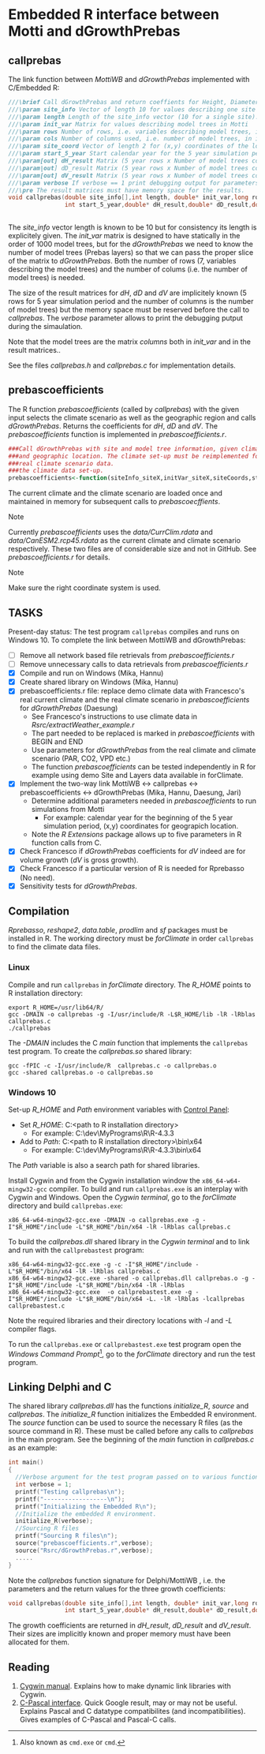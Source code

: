 # Embedded R interface between Motti and dGrowthPrebas

## callprebas
The link function between *MottiWB* and *dGrowthPrebas* implemented with C/Embedded R:

```C
///\brief Call dGrowthPrebas and return coeffients for Height, Diameter and Volume growths
///\param site_info Vector of length 10 for values describing one site
///\param length Length of the site_info vector (10 for a single site).
///\param init_var Matrix for values describing model trees in Motti
///\param rows Number of rows, i.e. variables describing model trees, in init_var (should be 7)
///\param cols Number of columns used, i.e. number of model trees, in init_var
///\param site_coord Vector of length 2 for (x,y) coordinates of the location. Check the coordinate system
///\param start_5_year Start calendar year for the 5 year simulation period
///\param[out] dH_result Matrix (5 year rows x Number of model trees columns) containing coefficients for Height growth
///\param|out] dD_result Matrix (5 year rows x Number of model trees columns) containing coefficients for Diameter growth
///\param[out] dV_result Matrix (5 year rows x Number of model trees columns) containg coefficients for Volume growth
///\param verbose If verbose == 1 print debugging output for parameters and result values
///\pre The result matrices must have memory space for the results. 
void callprebas(double site_info[],int length, double* init_var,long rows,long cols,double site_coord[],
                int start_5_year,double* dH_result,double* dD_result,double* dV_result,int verbose)
		
```
The *site_info* vector length is known to be 10 but for consistency its length is explicitely given. 
The *init_var* matrix is designed to have statically in the order of 1000 model trees, but for the 
*dGrowthPrebas* we need to know the number of model trees (Prebas layers) so that we can pass the proper 
slice of the matrix to *dGrowthPrebas*. Both the number of rows (7, variables describing the model trees) 
and the number of colums (i.e. the number of model trees) is needed. 

The size of the result matrices for *dH*, *dD* and *dV* are implicitely known (5 rows for 5 year simulation period 
and the number of columns is the number of model trees) but the memory space must be reserved
before the call to *callprebas*. The *verbose* parameter allows to print the debugging putput during the simaulation. 

Note that the model trees are the matrix *columns* both in *init_var* and in the result matrices..

See the files *callprebas.h* and *callprebas.c* for implementation details.

## prebascoefficients

The R function *prebascoefficients* (called by *callprebas*) with the given input
selects the climate scenario as well as  the geographic region and
calls *dGrowthPrebas*. Returns the coefficients for *dH*, *dD* and *dV*.
The *prebascoefficients* function is implemented in *prebascoefficients.r*.

```R
###Call dGrowthPrebas with site and model tree information, given climate scenario
###and geographic location. The climate set-up must be reimplemented for the
###real climate scenario data.
###the climate data set-up.
prebascoefficients<-function(siteInfo_siteX,initVar_siteX,siteCoords,startYear_of_simulation,verbose)
```

The current climate and the climate scenario are loaded once and maintained in memory for subsequent
calls to *prebascoecffients*.

>[!NOTE]
>Currently *prebascoefficients* uses the *data/CurrClim.rdata* and *data/CanESM2.rcp45.rdata*
>as the current climate and climate scenario respectively. These two files are of considerable size
>and not in GitHub. See *prebascoefficients.r* for details.

>[!NOTE]
>Make sure the right coordinate system is used.

## TASKS
Present-day status: The test program `callprebas` compiles and runs on Windows 10.
To complete the link between MottiWB and dGrowthPrebas:
- [ ] Remove all network based file retrievals from *prebascoefficients.r*
- [ ] Remove unnecessary calls to data retrievals from *prebascoefficients.r*
- [X] Compile and run on Windows (Mika, Hannu)
- [X] Create shared library on Windows (Mika, Hannu)
- [X] prebascoefficients.r file: replace demo climate data with Francesco's real current climate 
     and the real climate scenario in *prebascoefficients* for *dGrowthPrebas* (Daesung)
	- See Francesco's instructions to use climate data in *Rsrc/extractWeather_example.r*
  	- The part needed to be replaced is marked in *prebascoefficients* with BEGIN and END
  	- Use parameters for *dGrowthPrebas* from the real climate and climate scenario (PAR, CO2, VPD etc.)
  	- The function *prebascoefficients* can be tested independently in R for example using demo Site and Layers data available in
  	  forClimate.	
- [X] Implement the two-way link MottiWB &harr; callprebas &harr; prebascoefficients &harr; dGrowthPrebas (Mika, Hannu, Daesung, Jari)   
	- Determine additional parameters needed in *prebascoefficients* to run simulations from Motti
 		- For example: calendar year for the beginning of the 5 year simulation period, (x,y) coordinates for geograpich location.
  	- Note the *R Extensions* package allows up to five parameters in R function calls from C.
- [X] Check Francesco if *dGrowthPrebas* coefficients for *dV* indeed are for volume growth (*dV* is gross growth). 
- [X] Check Francesco if a particular version of R is needed for Rprebasso (No need).
- [X] Sensitivity tests for *dGrowthPrebas*.

## Compilation
*Rprebasso*, *reshape2*, *data.table*, *prodlim* and *sf* packages must be installed in R.
The working directory must be *forClimate* in order `callprebas` to find the climate data files.

### Linux
Compile and run `callprebas` in *forClimate* directory. The *R_HOME* points to R installation directory:

	export R_HOME=/usr/lib64/R/
	gcc -DMAIN -o callprebas -g -I/usr/include/R -L$R_HOME/lib -lR -lRblas callprebas.c
	./callprebas

The *-DMAIN* includes the C *main* function that implements the `callprebas` test program. To create the *callprebas.so* shared library:
	
	gcc -fPIC -c -I/usr/include/R  callprebas.c -o callprebas.o
	gcc -shared callprebas.o -o callprebas.so

### Windows 10
Set-up *R_HOME* and *Path* environment variables with [Control Panel](https://learn.microsoft.com/en-us/windows/win32/shell/user-environment-variables):

+ Set *R_HOME*: C:\<path to R installation directory\>
	+ For example: C:\dev\MyPrograms\R\R-4.3.3 
+ Add to *Path*: C:\<path to R installation directory\>\bin\x64
	+ For example:  C:\dev\MyPrograms\R\R-4.3.3\bin\x64
   
The *Path* variable is also a search path for shared libraries. 

Install Cygwin and from the Cygwin installation window the `x86_64-w64-mingw32-gcc` compiler. To build and run `callprebas.exe` 
is an interplay with Cygwin and Windows. Open the *Cygwin terminal*, go to the *forClimate* directory and build `callprebas.exe`:

	x86_64-w64-mingw32-gcc.exe -DMAIN -o callprebas.exe -g -I"$R_HOME"/include -L"$R_HOME"/bin/x64 -lR -lRblas callprebas.c

To build the *callprebas.dll* shared library in the *Cygwin terminal* and to link and run with the `callprebastest` program:

	x86_64-w64-mingw32-gcc.exe -g -c -I"$R_HOME"/include -L"$R_HOME"/bin/x64 -lR -lRblas callprebas.c	
 	x86_64-w64-mingw32-gcc.exe -shared -o callprebas.dll callprebas.o -g -I"$R_HOME"/include -L"$R_HOME"/bin/x64 -lR -lRblas
	x86_64-w64-mingw32-gcc.exe  -o callprebastest.exe -g -I"$R_HOME"/include -L"$R_HOME"/bin/x64 -L. -lR -lRblas -lcallprebas callprebastest.c

Note the required libraries and their directory locations with *-l* and *-L* compiler flags.

To run the `callprebas.exe` or `callprebastest.exe` test program open the *Windows Command Prompt*[^cmd],
go to the *forClimate* directory and run the test program.  

## Linking Delphi and C
The shared library *callprebas.dll* has the functions *initialize_R*, *source* and *callprebas*. 
The *initialize_R* function initializes the Embedded R environment. The *source* function can be used 
to source the necessary R files (as the source command in R). These must be called before any calls to
*callprebas* in the main program. See the beginning of the *main* function in *callprebas.c* as an example:

```C
int main()
{
  //Verbose argument for the test program passed on to various functions including callprebas
  int verbose = 1;
  printf("Testing callprebas\n");
  printf("------------------\n");
  printf("Initializing the Embedded R\n");
  //Initialize the embedded R environment. 
  initialize_R(verbose);
  //Sourcing R files
  printf("Sourcing R files\n");
  source("prebascoefficients.r",verbose);
  source("Rsrc/dGrowthPrebas.r",verbose);
  .....
}
```

Note the *callprebas* function signature for Delphi/MottiWB , i.e. the parameters and the return values for the 
three growth coefficients:

```C
void callprebas(double site_info[],int length, double* init_var,long rows,long cols,double site_coord[],
                int start_5_year,double* dH_result,double* dD_result,double* dV_result,int verbose)
```

The growth coefficients are returned in *dH_result*, *dD_result* and *dV_result*. Their sizes are implicitly known and
proper memory must have been allocated for them.

## Reading
1. [Cygwin manual](https://cygwin.com/cygwin-ug-net/dll.html).
   Explains how to make dynamic link libraries with Cygwin.
2. [C-Pascal interface](https://www.dcs.ed.ac.uk/home/SUNWspro/3.0/pascal/user_guide/pascalug_C.doc.html).
   Quick Google result, may or may not be useful. Explains Pascal and C datatype compatibilites (and incompatibilities).
   Gives examples of C-Pascal and Pascal-C calls.  

[^cmd]: Also known as `cmd.exe` or `cmd`.
